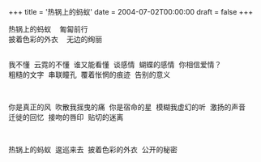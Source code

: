 +++
title = '热锅上的蚂蚁'
date = 2004-07-02T00:00:00
draft = false
+++

<div class="poem">
<pre>
热锅上的蚂蚁  匍匐前行
披着色彩的外衣  无边的绚丽

我不懂  云霓的不懂  谁又能看懂
谈感情  蝴蝶的感情  你相信爱情？
粗糙的文字  串联瞳孔
覆着怅惘的痕迹  告别的意义

你是真正的风  吹散我摇曳的痛
你是宿命的星  模糊我虚幻的听
激扬的声音  迁徙的回忆
接吻的唇印  贴切的迷离

热锅上的蚂蚁  逡巡来去
披着色彩的外衣  公开的秘密
</pre>
</div>
